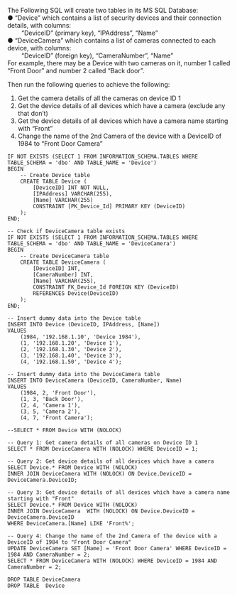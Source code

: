 ﻿The Following SQL will create two tables in its MS SQL Database:  
● “Device” which contains a list of security devices and their connection details, with columns:  
&nbsp;&nbsp;&nbsp;&nbsp;&nbsp;&nbsp;&nbsp; “DeviceID” (primary key), “IPAddress”, “Name”  
● “DeviceCamera” which contains a list of cameras connected to each device, with columns:  
&nbsp;&nbsp;&nbsp;&nbsp;&nbsp;&nbsp;&nbsp; “DeviceID” (foreign key), “CameraNumber”, “Name”   
For example, there may be a Device with two cameras on it, number 1 called “Front Door” and number 2 called “Back door”.  

Then run the following queries to achieve the following:
1. Get the camera details of all the cameras on device ID 1
2. Get the device details of all devices which have a camera (exclude any that don’t)
3. Get the device details of all devices which have a camera name starting with “Front”
4. Change the name of the 2nd Camera of the device with a DeviceID of 1984 to “Front Door Camera”


```
IF NOT EXISTS (SELECT 1 FROM INFORMATION_SCHEMA.TABLES WHERE TABLE_SCHEMA = 'dbo' AND TABLE_NAME = 'Device')
BEGIN
    -- Create Device table
    CREATE TABLE Device (
        [DeviceID] INT NOT NULL,
        [IPAddress] VARCHAR(255),
        [Name] VARCHAR(255)
		CONSTRAINT [PK_Device_Id] PRIMARY KEY (DeviceID)
    );
END;

-- Check if DeviceCamera table exists
IF NOT EXISTS (SELECT 1 FROM INFORMATION_SCHEMA.TABLES WHERE TABLE_SCHEMA = 'dbo' AND TABLE_NAME = 'DeviceCamera')
BEGIN
    -- Create DeviceCamera table
    CREATE TABLE DeviceCamera (
        [DeviceID] INT,
        [CameraNumber] INT,
        [Name] VARCHAR(255),
		CONSTRAINT FK_Device_Id FOREIGN KEY (DeviceID)
		REFERENCES Device(DeviceID)
    );
END;

-- Insert dummy data into the Device table
INSERT INTO Device (DeviceID, IPAddress, [Name])
VALUES
    (1984, '192.168.1.10', 'Device 1984'),
    (1, '192.168.1.20', 'Device 1'),
    (2, '192.168.1.30', 'Device 2'),
    (3, '192.168.1.40', 'Device 3'),
    (4, '192.168.1.50', 'Device 4');

-- Insert dummy data into the DeviceCamera table
INSERT INTO DeviceCamera (DeviceID, CameraNumber, Name)
VALUES
    (1984, 2, 'Front Door'),
    (1, 3, 'Back Door'),
    (2, 4, 'Camera 1'),
    (3, 5, 'Camera 2'),
    (4, 7, 'Front Camera');

--SELECT * FROM Device WITH (NOLOCK) 

-- Query 1: Get camera details of all cameras on Device ID 1
SELECT * FROM DeviceCamera WITH (NOLOCK) WHERE DeviceID = 1;

-- Query 2: Get device details of all devices which have a camera
SELECT Device.* FROM Device WITH (NOLOCK)
INNER JOIN DeviceCamera WITH (NOLOCK) ON Device.DeviceID = DeviceCamera.DeviceID;

-- Query 3: Get device details of all devices which have a camera name starting with "Front"
SELECT Device.* FROM Device WITH (NOLOCK)
INNER JOIN DeviceCamera  WITH (NOLOCK) ON Device.DeviceID = DeviceCamera.DeviceID
WHERE DeviceCamera.[Name] LIKE 'Front%';

-- Query 4: Change the name of the 2nd Camera of the device with a DeviceID of 1984 to "Front Door Camera"
UPDATE DeviceCamera SET [Name] = 'Front Door Camera' WHERE DeviceID = 1984 AND CameraNumber = 2;
SELECT * FROM DeviceCamera WITH (NOLOCK) WHERE DeviceID = 1984 AND CameraNumber = 2;

DROP TABLE DeviceCamera
DROP TABLE  Device
```
